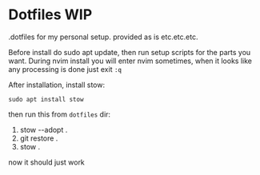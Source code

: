 # Dotfiles WIP

.dotfiles for my personal setup. provided as is etc.etc.etc.

Before install do sudo apt update, then run setup scripts for the parts you want. During nvim install you will enter nvim sometimes, when it looks like any processing is done just exit `:q`

After installation, install stow:

`sudo apt install stow`

then run this from `dotfiles` dir:

1. stow --adopt .
2. git restore .
3. stow .

now it should just work
